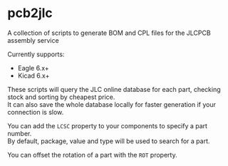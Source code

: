 # pcb2jlc

A collection of scripts to generate BOM and CPL files for the JLCPCB assembly service

Currently supports:
* Eagle 6.x+
* Kicad 6.x+

These scripts will query the JLC online database for each part, checking stock and sorting by cheapest price.  
It can also save the whole database locally for faster generation if your connection is slow.  

You can add the `LCSC` property to your components to specify a part number.  
By default, package, value and type will be used to search for a part.  

You can offset the rotation of a part with the `ROT` property. 
